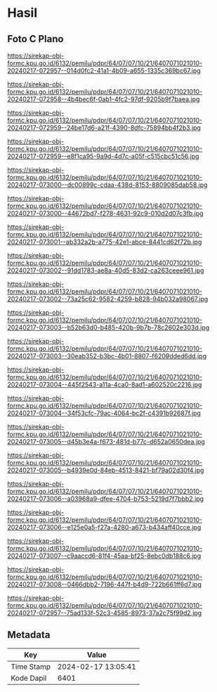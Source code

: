 # Hasil

## Foto C Plano

https://sirekap-obj-formc.kpu.go.id/6132/pemilu/pdpr/64/07/07/10/21/6407071021010-20240217-072957--014d0fc2-41a1-4b09-a655-1335c369bc67.jpg

https://sirekap-obj-formc.kpu.go.id/6132/pemilu/pdpr/64/07/07/10/21/6407071021010-20240217-072958--4b4bec6f-0ab1-4fc2-97df-9205b9f7baea.jpg

https://sirekap-obj-formc.kpu.go.id/6132/pemilu/pdpr/64/07/07/10/21/6407071021010-20240217-072959--24be17d6-a21f-4390-8dfc-75894bb4f2b3.jpg

https://sirekap-obj-formc.kpu.go.id/6132/pemilu/pdpr/64/07/07/10/21/6407071021010-20240217-072959--e8f1ca95-9a9d-4d7c-a05f-c515cbc51c56.jpg

https://sirekap-obj-formc.kpu.go.id/6132/pemilu/pdpr/64/07/07/10/21/6407071021010-20240217-073000--dc00899c-cdaa-438d-8153-8809085dab58.jpg

https://sirekap-obj-formc.kpu.go.id/6132/pemilu/pdpr/64/07/07/10/21/6407071021010-20240217-073000--44672bd7-f278-4631-92c9-010d2d07c3fb.jpg

https://sirekap-obj-formc.kpu.go.id/6132/pemilu/pdpr/64/07/07/10/21/6407071021010-20240217-073001--ab332a2b-a775-42e1-abce-8441cd62f72b.jpg

https://sirekap-obj-formc.kpu.go.id/6132/pemilu/pdpr/64/07/07/10/21/6407071021010-20240217-073002--91dd1783-ae8a-40d5-83d2-ca263ceee961.jpg

https://sirekap-obj-formc.kpu.go.id/6132/pemilu/pdpr/64/07/07/10/21/6407071021010-20240217-073002--73a25c62-9582-4259-b828-94b032a98067.jpg

https://sirekap-obj-formc.kpu.go.id/6132/pemilu/pdpr/64/07/07/10/21/6407071021010-20240217-073003--b52b63d0-b485-420b-9b7b-78c2602e303d.jpg

https://sirekap-obj-formc.kpu.go.id/6132/pemilu/pdpr/64/07/07/10/21/6407071021010-20240217-073003--30eab352-b3bc-4b01-8807-f6209dded6dd.jpg

https://sirekap-obj-formc.kpu.go.id/6132/pemilu/pdpr/64/07/07/10/21/6407071021010-20240217-073004--445f2543-a11a-4ca0-8ad1-a602520c2216.jpg

https://sirekap-obj-formc.kpu.go.id/6132/pemilu/pdpr/64/07/07/10/21/6407071021010-20240217-073004--34f53cfc-79ac-4064-bc2f-c4391b92687f.jpg

https://sirekap-obj-formc.kpu.go.id/6132/pemilu/pdpr/64/07/07/10/21/6407071021010-20240217-073005--d45b3e4a-f673-481d-b77c-d652a0650dea.jpg

https://sirekap-obj-formc.kpu.go.id/6132/pemilu/pdpr/64/07/07/10/21/6407071021010-20240217-073005--b4939e0d-84eb-4513-8421-bf79a02d30f4.jpg

https://sirekap-obj-formc.kpu.go.id/6132/pemilu/pdpr/64/07/07/10/21/6407071021010-20240217-073006--a03968a9-dfee-4704-b753-5219d7f7bbb2.jpg

https://sirekap-obj-formc.kpu.go.id/6132/pemilu/pdpr/64/07/07/10/21/6407071021010-20240217-073006--e125e0a5-f27a-4280-a673-b434aff40cce.jpg

https://sirekap-obj-formc.kpu.go.id/6132/pemilu/pdpr/64/07/07/10/21/6407071021010-20240217-073007--c9aaccd6-81f4-45aa-bf25-8ebc0db188c6.jpg

https://sirekap-obj-formc.kpu.go.id/6132/pemilu/pdpr/64/07/07/10/21/6407071021010-20240217-073008--0466dbb2-7196-447f-b4d9-722b661ff6d7.jpg

https://sirekap-obj-formc.kpu.go.id/6132/pemilu/pdpr/64/07/07/10/21/6407071021010-20240217-072957--75ad133f-52c3-4585-8973-37a2c75f99d2.jpg


## Metadata

| Key        | Value               |
| ---------- | ------------------- |
| Time Stamp | 2024-02-17 13:05:41 |
| Kode Dapil | 6401                |



